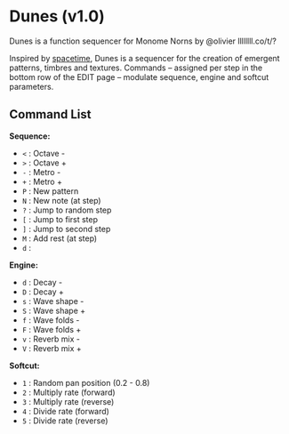 # Dunes (v1.0)
Dunes is a function sequencer for Monome Norns
by @olivier
llllllll.co/t/?

Inspired by [spacetime](https://monome.org/docs/norns/study-3/), Dunes is a sequencer for the creation of emergent patterns, timbres and textures. Commands – assigned per step in the bottom row of the EDIT page – modulate sequence, engine and softcut parameters.

## Command List

__Sequence:__
- `<` : Octave -
- `>` : Octave +
- `-` : Metro -
- `+` : Metro +
- `P` : New pattern
- `N` : New note (at step)
- `?` : Jump to random step
- `[` : Jump to first step
- `]` : Jump to second step
- `M` : Add rest (at step)
- `d` : 

__Engine:__

- `d` : Decay -
- `D` : Decay +
- `s` : Wave shape -
- `S` : Wave shape +
- `f` : Wave folds -
- `F` : Wave folds +
- `v` : Reverb mix -
- `V` : Reverb mix +

__Softcut:__

- `1` : Random pan position (0.2 - 0.8)
- `2` : Multiply rate (forward)
- `3` : Multiply rate (reverse)
- `4` : Divide rate (forward)
- `5` : Divide rate (reverse)
